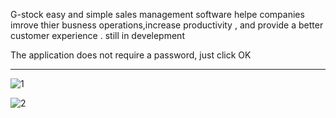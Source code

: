 G-stock easy and simple sales management software helpe companies imrove thier busness operations,increase productivity , and provide a better customer experience . still in develepment 


The application does not require a password, just click OK
 

*****


![1](https://github.com/slimaneda/G_Stock/assets/72896629/d365c120-5409-4693-929d-a5632563f7fd)



![2](https://github.com/slimaneda/G_Stock/assets/72896629/2ffee68c-1ed7-4095-9615-f6c40857d743)
